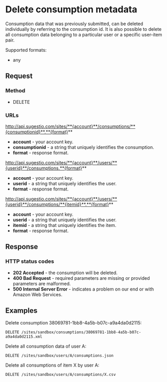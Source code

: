 # Delete consumption metadata
Consumption data that was previously submitted, can be deleted individually by referring to the consumption id. It is also possible to delete all consumption data belonging to a particular user or a specific user-item pair.

Supported formats:

* any

## Request

### Method

* DELETE

### URLs

http://api.sugestio.com/sites/**{account}**/consumptions/**{consumptionid}**.**{format}**

* **account** - your account key.
* **consumptionid** - a string that uniquely identifies the consumption.
* **format** - response format.

http://api.sugestio.com/sites/**{account}**/users/**{userid}**/consumptions.**{format}**

* **account** - your account key.
* **userid** - a string that uniquely identifies the user.
* **format** - response format.

http://api.sugestio.com/sites/**{account}**/users/**{userid}**/consumptions/**{itemid}**.**{format}**

* **account** - your account key.
* **userid** - a string that uniquely identifies the user.
* **itemid** - a string that uniquely identifies the item.
* **format** - response format.

## Response

### HTTP status codes

* **202 Accepted** - the consumption will be deleted.
* **400 Bad Request** - required parameters are missing or provided parameters are malformed.
* **500 Internal Server Error** - indicates a problem on our end or with Amazon Web Services.

## Examples

Delete consumption 38069781-1bb8-4a5b-b07c-a9a4da0d2115: 

	DELETE /sites/sandbox/consumptions/38069781-1bb8-4a5b-b07c-a9a4da0d2115.xml

Delete all consumption data of user A:

	DELETE /sites/sandbox/users/A/consumptions.json

Delete all consumptions of item X by user A:

	DELETE /sites/sandbox/users/A/consumptions/X.csv
